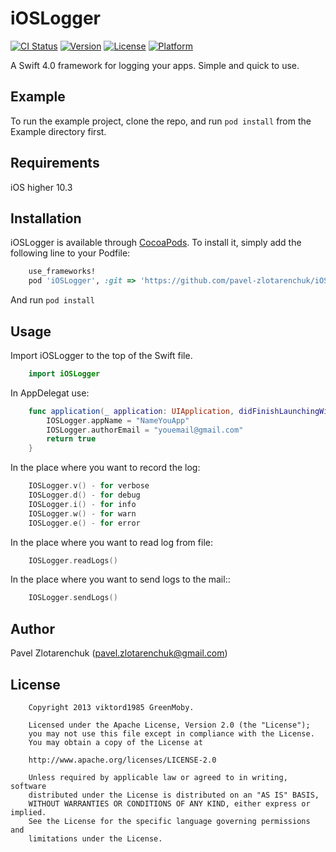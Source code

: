 # iOSLogger

[![CI Status](https://img.shields.io/badge/build-passing-brightgreen.svg)](https://travis-ci.org/pavel-zlotarenchuk/iOSLogger)
[![Version](https://img.shields.io/cocoapods/v/iOSLogger.svg?style=flat)](http://cocoapods.org/pods/iOSLogger)
[![License](https://img.shields.io/github/license/pavel-zlotarenchuk/iOSLogger.svg)](https://github.com/pavel-zlotarenchuk/iOSLogger/blob/master/LICENSE)
[![Platform](https://img.shields.io/cocoapods/p/iOSLogger.svg?style=flat)](http://cocoapods.org/pods/iOSLogger)

A Swift 4.0 framework for logging your apps. Simple and quick to use.

## Example

To run the example project, clone the repo, and run `pod install` from the Example directory first.

## Requirements

iOS higher 10.3

## Installation

iOSLogger is available through [CocoaPods](http://cocoapods.org). To install
it, simply add the following line to your Podfile:

```ruby
    use_frameworks!
    pod 'iOSLogger', :git => 'https://github.com/pavel-zlotarenchuk/iOSLogger.git'
```
And run  `pod install`

## Usage

Import iOSLogger to the top of the Swift file.
```swift
    import iOSLogger
```
In AppDelegat use:
```swift
    func application(_ application: UIApplication, didFinishLaunchingWithOptions launchOptions: [UIApplicationLaunchOptionsKey: Any]?) -> Bool {
        IOSLogger.appName = "NameYouApp"
        IOSLogger.authorEmail = "youemail@gmail.com"
        return true
    }
```
In the place where you want to record the log:
```swift
    IOSLogger.v() - for verbose
    IOSLogger.d() - for debug
    IOSLogger.i() - for info
    IOSLogger.w() - for warn
    IOSLogger.e() - for error
```
In the place where you want to read log from file:
```Swift
    IOSLogger.readLogs()
```
In the place where you want to send logs to the mail::
```Swift
    IOSLogger.sendLogs()
```

## Author

Pavel Zlotarenchuk (pavel.zlotarenchuk@gmail.com)

## License
```
    Copyright 2013 viktord1985 GreenMoby.

    Licensed under the Apache License, Version 2.0 (the "License");
    you may not use this file except in compliance with the License.
    You may obtain a copy of the License at

    http://www.apache.org/licenses/LICENSE-2.0

    Unless required by applicable law or agreed to in writing, software
    distributed under the License is distributed on an "AS IS" BASIS,
    WITHOUT WARRANTIES OR CONDITIONS OF ANY KIND, either express or implied.
    See the License for the specific language governing permissions and
    limitations under the License.
```
